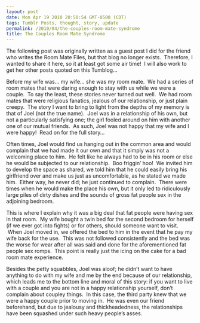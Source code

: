 ```yaml
---
layout: post
date: Mon Apr 19 2010 20:50:54 GMT-0500 (CDT)
tags: Tumblr Posts, thought, story, update
permalink: /2010/04/the-couples-room-mate-syndrome
title: The Couples Room Mate Syndrome
---
```


The following post was originally written as a guest post I did for the friend who writes the Room Mate Files, but that blog no longer exists.  Therefore, I wanted to share it here, so it at least got some air time!  I will also work to get her other posts quoted on this Tumblog…

Before my wife was… my wife… she was my room mate.  We had a series of room mates that were daring enough to stay with us while we were a couple.  To say the least, these stories never turned out well.  We had room mates that were religious fanatics, jealous of our relationship, or just plain creepy.  The story I want to bring to light from the depths of my memory is that of Joel (not the true name).  Joel was in a relationship of his own, but not a particularly satisfying one; the girl fooled around on him with another one of our mutual friends.  As such, Joel was not happy that my wife and I were happy!  Read on for the full story…

Often times, Joel would find us hanging out in the common area and would complain that we had made it our own and that it simply was not a welcoming place to him.  He felt like he always had to be in his room or else he would be subjected to our relationship.  Boo friggin’ hoo!  We invited him to develop the space as shared, we told him that he could easily bring his girlfriend over and make us just as uncomfortable, as he stated we made him.  Either way, he never did; he just continued to complain.  There were times when he would make the place his own, but it only led to ridiculously large piles of dirty dishes and the sounds of gross fat people sex in the adjoining bedroom.

This is where I explain why it was a big deal that fat people were having sex in that room.  My wife bought a twin bed for the second bedroom for herself (if we ever got into fights) or for others, should someone want to visit.  When Joel moved in, we offered the bed to him in the event that he pay my wife back for the use.  This was not followed consistently and the bed was the worse for wear after all was said and done for the aforementioned fat people sex romps.  This point is really just the icing on the cake for a bad room mate experience.

Besides the petty squabbles, Joel was aloof; he didn’t want to have anything to do with my wife and me by the end because of our relationship, which leads me to the bottom line and moral of this story: if you want to live with a couple and you are not in a happy relationship yourself, don’t complain about coupley things.  In this case, the third party knew that we were a happy couple prior to moving in.  He was even our friend beforehand, but due to jealousy and thickheadedness, the relationships have been squashed under such heavy people’s asses.
